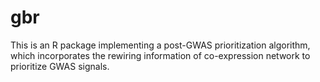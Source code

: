 # gbr
This is an R package implementing a post-GWAS prioritization algorithm, which incorporates the rewiring information of co-expression network to prioritize GWAS signals.
